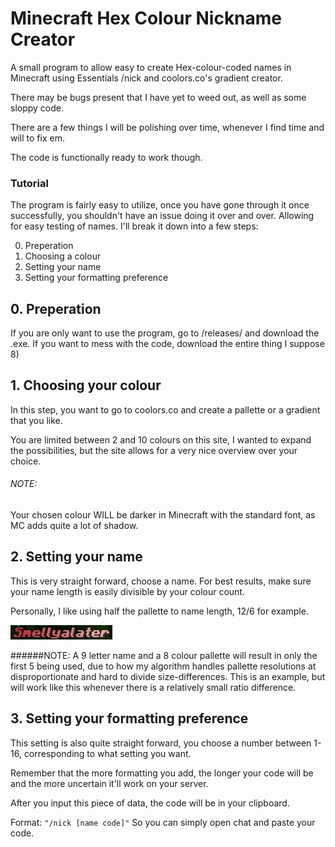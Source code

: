 # Minecraft Hex Colour Nickname Creator
A small program to allow easy to create Hex-colour-coded names in Minecraft using Essentials /nick and coolors.co's gradient creator.

There may be bugs present that I have yet to weed out, as well as some sloppy code.

There are a few things I will be polishing over time, whenever I find time and will to fix em.

The code is functionally ready to work though.


### Tutorial

The program is fairly easy to utilize, once you have gone through it once successfully, 
you shouldn't have an issue doing it over and over. Allowing for easy testing of names.
I'll break it down into a few steps:

0. Preperation 
1. Choosing a colour
2. Setting your name
3. Setting your formatting preference

## 0. Preperation 

If you are only want to use the program, go to /releases/ and download the .exe.
If you want to mess with the code, download the entire thing I suppose 8)

## 1. Choosing your colour

In this step, you want to go to coolors.co and create a pallette or a gradient that you like.

You are limited between 2 and 10 colours on this site, I wanted to expand the possibilities, 
but the site allows for a very nice overview over your choice.

###### NOTE: 
Your chosen colour WILL be darker in Minecraft with the standard font, as MC adds quite a lot of shadow.

## 2. Setting your name

This is very straight forward, choose a name. For best results, make sure your name length is easily divisible by your colour count.

Personally, I like using half the pallette to name length, 12/6 for example.

![](namegradientdifference.png)

######NOTE:
A 9 letter name and a 8 colour pallette will result in only the first 5 being used, due to how my algorithm handles pallette resolutions 
at disproportionate and hard to divide size-differences. This is an example, but will work like this whenever there is a relatively small ratio difference.


## 3. Setting your formatting preference

This setting is also quite straight forward, you choose a number between 1-16, corresponding to what setting you want.

Remember that the more formatting you add, the longer your code will be and the more uncertain it'll work on your server.

After you input this piece of data, the code will be in your clipboard.

Format: <code>"/nick [name code]"</code> So you can simply open chat and paste your code.